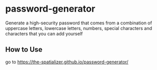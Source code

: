 # password-generator
Generate a high-security password that comes from a combination of uppercase letters, lowercase letters, numbers, special characters and characters that you can add yourself

## How to Use
go to https://the-spatializer.github.io/password-generator/
